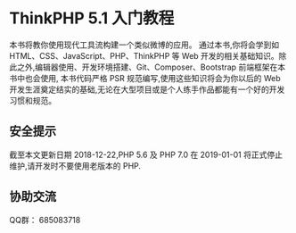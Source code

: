 # ThinkPHP 5.1 入门教程

本书将教你使用现代工具流构建一个类似微博的应用。 通过本书,你将会学到如 HTML、CSS、JavaScript、PHP、ThinkPHP 等 Web 开发的相关基础知识。除此之外,编辑器使用、开发环境搭建、Git、Composer、Bootstrap 前端框架在本书中也会使用, 本书代码严格 PSR 规范编写,使用这些知识将会为你以后的 Web 开发生涯奠定结实的基础,无论在大型项目或是个人练手作品都能有一个好的开发习惯和规范。

## 安全提示
截至本文更新日期 2018-12-22,PHP 5.6 及 PHP 7.0 在 2019-01-01 将正式停止维护,请开发时不要使用老版本的 PHP.

## 协助交流

QQ群： 685083718